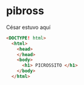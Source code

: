 # pibross

César estuvo aquí

```html
<DOCTYPE! html>
  <html>
    <head>
    </head>
    <body>
      <h1> PICROSSITO </h1>
    </body>
  </html>
```

